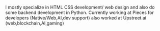 I mostly specialize in HTML CSS development/ web design and also do some backend development in Python. Currently working at Pieces for developers (Native/Web,AI,dev support)
also worked at Upstreet.ai (web,blockchain,AI,gaming)

